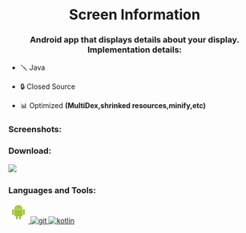 <h1 align="center">Screen Information</h1>
<h3 align="center">Android app that displays details about your display.<br/>Implementation details:</h3>

- 🪛 Java

- 🔒 Closed Source 

- 📊 Optimized **(MultiDex,shrinked resources,minify,etc)**

<h3 align="left">Screenshots:</h3>
<h3 align="left">Download:</h3>
<p align="left"><img src="https://cdn.rawgit.com/steverichey/google-play-badge-svg/master/img/en_get.svg" width="20%"></p>
<h3 align="left">Languages and Tools:</h3>
<p align="left"> <a href="https://developer.android.com" target="_blank" rel="noreferrer"> <img src="https://raw.githubusercontent.com/devicons/devicon/master/icons/android/android-original-wordmark.svg" alt="android" width="40" height="40"/> </a> <a href="https://git-scm.com/" target="_blank" rel="noreferrer"> <img src="https://www.vectorlogo.zone/logos/git-scm/git-scm-icon.svg" alt="git" width="40" height="40"/> </a> <a href="https://kotlinlang.org" target="_blank" rel="noreferrer"> <img src="https://www.vectorlogo.zone/logos/kotlinlang/kotlinlang-icon.svg" alt="kotlin" width="40" height="40"/> </a> </p>
